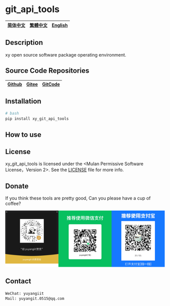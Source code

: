 <!--
 * @Author: 余洋 yuyangit.0515@qq.com
 * @Date: 2024-10-18 13:02:22
 * @LastEditors: 余洋 yuyangit.0515@qq.com
 * @LastEditTime: 2024-10-23 20:52:22
 * @FilePath: /git_api_tools/readme/README.en.md
 * @Description: 这是默认设置,请设置`customMade`, 打开koroFileHeader查看配置 进行设置: https://github.com/OBKoro1/koro1FileHeader/wiki/%E9%85%8D%E7%BD%AE
-->
# git_api_tools

| [简体中文](../README.md)         | [繁體中文](./README.zh-hant.md)        |                      [English](./README.en.md)          |
| ----------- | -------------|---------------------------------------|

## Description

xy open source software package operating environment.

## Source Code Repositories

| [Github](https://github.com/xy-cross-tools/xy_git_api_tools.git)         | [Gitee](https://gitee.com/xy-opensource/xy_git_api_tools.git)        |                      [GitCode](https://gitcode.com/xy-opensource/xy_git_api_tools.git)          |
| ----------- | -------------|---------------------------------------|
 

## Installation

```bash
# bash
pip install xy_git_api_tools
```

## How to use


## License
xy_git_api_tools is licensed under the <Mulan Permissive Software License，Version 2>. See the [LICENSE](../LICENSE) file for more info.

## Donate

If you think these tools are pretty good, Can you please have a cup of coffee?  

![pay-total](./pay-total.png)  


## Contact

```
WeChat: yuyangiit
Mail: yuyangit.0515@qq.com
```